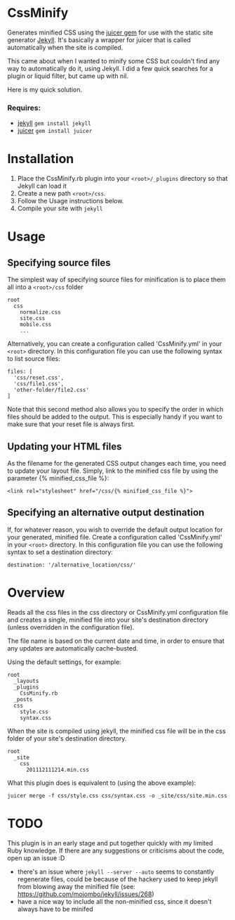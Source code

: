 CssMinify
=========

Generates minified CSS using the [juicer gem](http://cjohansen.no/en/ruby/juicer_a_css_and_javascript_packaging_tool) for use with the static site generator [Jekyll](http://jekyllrb.com).
It's basically a wrapper for juicer that is called automatically when the site is compiled.

This came about when I wanted to minify some CSS but couldn't find any way to automatically do it, using Jekyll.
I did a few quick searches for a plugin or liquid filter, but came up with nil.

Here is my quick solution.

### Requires:

* [jekyll](https://github.com/mojombo/jekyll) `gem install jekyll`
* [juicer](https://github.com/cjohansen/juicer) `gem install juicer`

# Installation

1. Place the CssMinify.rb plugin into your `<root>/_plugins` directory so that Jekyll can load it
2. Create a new path `<root>/css`.
3. Follow the Usage instructions below.
4. Compile your site with `jekyll`

# Usage

## Specifying source files

The simplest way of specifying source files for minification is to place them all into a `<root>/css` folder

    root
      css
        normalize.css
        site.css
        mobile.css
        ...

Alternatively, you can create a configuration called 'CssMinify.yml' in your `<root>` directory. In this configuration file you can use the following syntax to list source files:

    files: [
      'css/reset.css',
      'css/file1.css',
      'other-folder/file2.css'
    ]

Note that this second method also allows you to specify the order in which files should be added to the output. This is especially handy if you want to make sure that your reset file is always first.
   
## Updating your HTML files

As the filename for the generated CSS output changes each time, you need to update your layout file. Simply, link to the minified css file by using the parameter {% minified_css_file %}:

`<link rel="stylesheet" href="/css/{% minified_css_file %}">`

## Specifying an alternative output destination

If, for whatever reason, you wish to override the default output location for your generated, minified file. Create a configuration called 'CssMinify.yml' in your `<root>` directory. In this configuration file you can use the following syntax to set a destination directory:

`destination: '/alternative_location/css/'`

# Overview

Reads all the css files in the css directory or CssMinify.yml configuration file and creates a single, minified file into your site's destination directory (unless overridden in the configuration file). 

The file name is based on the current date and time, in order to ensure that any updates are automatically cache-busted.

Using the default settings, for example:

    root
      _layouts
      _plugins
        CssMinify.rb
      _posts
      css
        style.css
        syntax.css

When the site is compiled using jekyll, the minified css file will be in the css folder of your site's destination directory.

    root
      _site
        css
          201112111214.min.css

What this plugin does is equivalent to (using the above example):

`juicer merge -f css/style.css css/syntax.css -o _site/css/site.min.css`

# TODO

This plugin is in an early stage and put together quickly with my limited Ruby knowledge. If there are any suggestions or criticisms about the code, open up an issue :D

* there's an issue where `jekyll --server --auto` seems to constantly regenerate files, could be because of the hackery used to keep jekyll from blowing away the minified file (see: https://github.com/mojombo/jekyll/issues/268)
* have a nice way to include all the non-minified css, since it doesn't always have to be minifed

